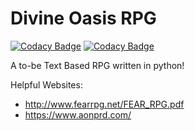# Divine Oasis RPG

[![Codacy Badge](https://api.codacy.com/project/badge/Grade/1937ed23a9f24375a2223fd886b133d4)](https://www.codacy.com/app/wneild5/Divine-Oasis-RPG?utm_source=github.com&utm_medium=referral&utm_content=wsngamerz/Divine-Oasis-RPG&utm_campaign=Badge_Grade)
[![Codacy Badge](https://api.codacy.com/project/badge/Coverage/1937ed23a9f24375a2223fd886b133d4)](https://www.codacy.com/app/wneild5/Divine-Oasis-RPG?utm_source=github.com&utm_medium=referral&utm_content=wsngamerz/Divine-Oasis-RPG&utm_campaign=Badge_Coverage)

A to-be Text Based RPG written in python!

Helpful Websites:

-   <http://www.fearrpg.net/FEAR_RPG.pdf>
-   <https://www.aonprd.com/>
